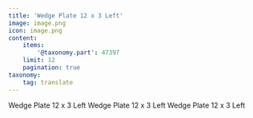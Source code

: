 ```yaml
---
title: 'Wedge Plate 12 x 3 Left'
image: image.png
icon: image.png
content:
    items:
        '@taxonomy.part': 47397
    limit: 12
    pagination: true
taxonomy:
    tag: translate
---
```


Wedge Plate 12 x 3 Left
Wedge Plate 12 x 3 Left
Wedge Plate 12 x 3 Left
